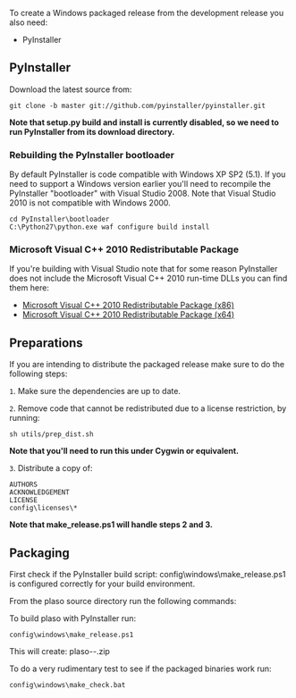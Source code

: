 To create a Windows packaged release from the development release you also need:

* PyInstaller

## PyInstaller

Download the latest source from:
```
git clone -b master git://github.com/pyinstaller/pyinstaller.git
```

**Note that setup.py build and install is currently disabled, so we need to run
PyInstaller from its download directory.**

### Rebuilding the PyInstaller bootloader

By default PyInstaller is code compatible with Windows XP SP2 (5.1). If you
need to support a Windows version earlier you'll need to recompile the
PyInstaller "bootloader" with Visual Studio 2008. Note that Visual Studio 2010
is not compatible with Windows 2000.

```
cd PyInstaller\bootloader
C:\Python27\python.exe waf configure build install
```

### Microsoft Visual C++ 2010 Redistributable Package

If you're building with Visual Studio note that for some reason PyInstaller
does not include the Microsoft Visual C++ 2010 run-time DLLs you can find them
here:

* [Microsoft Visual C++ 2010 Redistributable Package (x86)](http://www.microsoft.com/en-us/download/details.aspx?id=5555)
* [Microsoft Visual C++ 2010 Redistributable Package (x64)](http://www.microsoft.com/en-us/download/details.aspx?id=14632)

## Preparations

If you are intending to distribute the packaged release make sure to do the following steps:

`1`. Make sure the dependencies are up to date.

`2`. Remove code that cannot be redistributed due to a license restriction, by running:
```
sh utils/prep_dist.sh
```

**Note that you'll need to run this under Cygwin or equivalent.**

`3`. Distribute a copy of:
```
AUTHORS
ACKNOWLEDGEMENT
LICENSE
config\licenses\*
```

**Note that make_release.ps1 will handle steps 2 and 3.**

## Packaging

First check if the PyInstaller build script: config\windows\make_release.ps1 is
configured correctly for your build environment.

From the plaso source directory run the following commands:

To build plaso with PyInstaller run:
```
config\windows\make_release.ps1
```

This will create: plaso-<version>-<architecture>.zip

To do a very rudimentary test to see if the packaged binaries work run:
```
config\windows\make_check.bat
```
